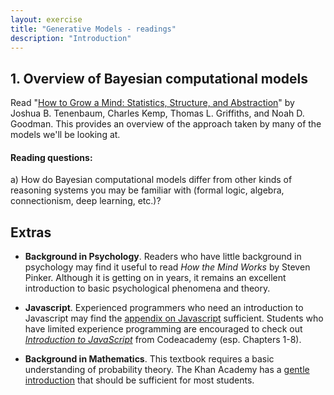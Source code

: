 ```yaml
---
layout: exercise
title: "Generative Models - readings"
description: "Introduction" 
---
```


## 1. Overview of Bayesian computational models

Read "[How to Grow a Mind: Statistics, Structure, and Abstraction](http://science.sciencemag.org/content/331/6022/1279)" by Joshua B. Tenenbaum, Charles Kemp, Thomas L. Griffiths, and Noah D. Goodman. This provides an overview of the approach taken by many of the models we'll be looking at.

#### Reading questions:
a) How do Bayesian computational models differ from other kinds of reasoning systems you may be familiar with (formal logic, algebra, connectionism, deep learning, etc.)?

## Extras

* **Background in Psychology**. Readers who have little background in psychology may find it useful to read *How the Mind Works* by Steven Pinker. Although it is getting on in years, it remains an excellent introduction to basic psychological phenomena and theory. 

* **Javascript**. Experienced programmers who need an introduction to Javascript may find the [appendix on Javascript](13-appendix-js-basics.html) sufficient. Students who have limited experience programming are encouraged to check out [*Introduction to JavaScript*](https://www.codecademy.com/learn/introduction-to-javascript) from Codeacademy (esp. Chapters 1-8). 

* **Background in Mathematics**. This textbook requires a basic understanding of probability theory. The Khan Academy has a [gentle introduction](https://www.khanacademy.org/math/statistics-probability/probability-library) that should be sufficient for most students. 